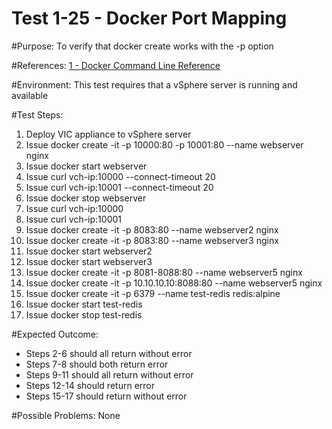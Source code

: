 Test 1-25 - Docker Port Mapping
=======

#Purpose:
To verify that docker create works with the -p option

#References:
[1 - Docker Command Line Reference](https://docs.docker.com/engine/reference/commandline/create/)

#Environment:
This test requires that a vSphere server is running and available

#Test Steps:
1. Deploy VIC appliance to vSphere server
2. Issue docker create -it -p 10000:80 -p 10001:80 --name webserver nginx
3. Issue docker start webserver
4. Issue curl vch-ip:10000 --connect-timeout 20
5. Issue curl vch-ip:10001 --connect-timeout 20
6. Issue docker stop webserver
7. Issue curl vch-ip:10000
8. Issue curl vch-ip:10001
9. Issue docker create -it -p 8083:80 --name webserver2 nginx
10. Issue docker create -it -p 8083:80 --name webserver3 nginx
11. Issue docker start webserver2
12. Issue docker start webserver3
13. Issue docker create -it -p 8081-8088:80 --name webserver5 nginx
14. Issue docker create -it -p 10.10.10.10:8088:80 --name webserver5 nginx
15. Issue docker create -it -p 6379 --name test-redis redis:alpine
16. Issue docker start test-redis
17. Issue docker stop test-redis

#Expected Outcome:
* Steps 2-6 should all return without error
* Steps 7-8 should both return error
* Steps 9-11 should all return without error
* Steps 12-14 should return error
* Steps 15-17 should return without error

#Possible Problems:
None
